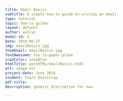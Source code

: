 ```yaml
---
title: Email Basics
subtitle: A simple how-to guide on writing an email.
type: tutorial
topic: how-to guides
layout: default
author: ashlyn
modal-id: 2
date: 2019-06-27
img: emailBasics.jpg
thumbnail: emailBasics.jpg
fontAwesome: fas fa-paper-plane 
iconColor: iconBlue
htmlTitle: postHTML/emailBasics.html
alt: image-alt
project-date: June 2019
student: Start Bootstrap
pdf-title: 
description: generic discription for now.

---
```

